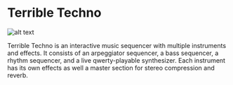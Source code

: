 # Terrible Techno

![alt text](https://i.imgur.com/1VUE4X2.png "Terrible Techno Screenshot")

Terrible Techno is an interactive music sequencer with multiple instruments and effects.
It consists of an arpeggiator sequencer, a bass sequencer, a rhythm sequencer, and a live qwerty-playable synthesizer.
Each instrument has its own effects as well a master section for stereo compression and reverb.


